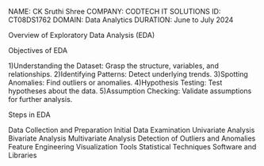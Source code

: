 NAME: CK Sruthi Shree
COMPANY: CODTECH IT SOLUTIONS
ID: CT08DS1762
DOMAIN: Data Analytics
DURATION: June to July 2024




Overview of Exploratory Data Analysis (EDA)

Objectives of EDA

1)Understanding the Dataset: Grasp the structure, variables, and relationships.
2)Identifying Patterns: Detect underlying trends.
3)Spotting Anomalies: Find outliers or anomalies.
4)Hypothesis Testing: Test hypotheses about the data.
5)Assumption Checking: Validate assumptions for further analysis.

Steps in EDA

Data Collection and Preparation
Initial Data Examination
Univariate Analysis
Bivariate Analysis
Multivariate Analysis
Detection of Outliers and Anomalies
Feature Engineering
Visualization Tools
Statistical Techniques
Software and Libraries

